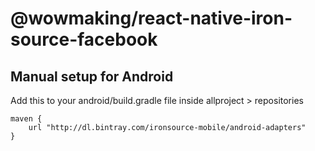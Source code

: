 # @wowmaking/react-native-iron-source-facebook

## Manual setup for Android
Add this to your android/build.gradle file inside allproject > repositories

```
maven {
    url "http://dl.bintray.com/ironsource-mobile/android-adapters"
}
```

